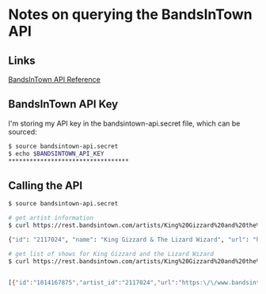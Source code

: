 Notes on querying the BandsInTown API
=====================================

## Links

[BandsInTown API Reference](https://app.swaggerhub.com/apis-docs/Bandsintown/PublicAPI/3.0.0)

## BandsInTown API Key

I'm storing my API key in the bandsintown-api.secret file, which can be sourced:

```bash
$ source bandsintown-api.secret
$ echo $BANDSINTOWN_API_KEY
**********************************
```



## Calling the API

```bash
$ source bandsintown-api.secret 

# get artist information
$ curl https://rest.bandsintown.com/artists/King%20Gizzard%20and%20the%20Lizard%20Wizard?app_id=${BANDSINTOWN_API_KEY}

{"id": "2117024", "name": "King Gizzard & The Lizard Wizard", "url": "https://www.bandsintown.com/a/2117024?came_from=267&app_id=190935ba5aa9f01ff41f77c802cb0d60", "image_url": "https://s3.amazonaws.com/bit-photos/large/9288487.jpeg", "thumb_url": "https://s3.amazonaws.com/bit-photos/thumb/9288487.jpeg", "facebook_page_url": "http://www.facebook.com/168329496513295", "mbid": "", "tracker_count": 138454, "upcoming_event_count": 10}

# get list of shows for King Gizzard and the Lizard Wizard
$ curl https://rest.bandsintown.com/artists/King%20Gizzard%20and%20the%20Lizard%20Wizard/events?app_id=${BANDSINTOWN_API_KEY}


[{"id":"1014167875","artist_id":"2117024","url":"https:\/\/www.bandsintown.com\/e\/1014167875?app_id=190935ba5aa9f01ff41f77c802cb0d60&came_from=267&utm_medium=api&utm_source=public_api&utm_campaign=event","on_sale_datetime":"2019-03-15T10:00:00","datetime":"2019-09-30T19:00:00","description":"","venue":{"country":"United Kingdom","city":"Nottingham","latitude":"52.9666667","name":"Rock City","region":"","longitude":"-1.1666667"},"lineup":["King Gizzard & The Lizard Wizard"],"offers":[{"type":"Tickets","url":"https:\/\/www.bandsintown.com\/t\/1014167875?app_id=190935ba5aa9f01ff41f77c802cb0d60&came_from=267&utm_medium=api&utm_source=public_api&utm_campaign=ticket","status":"available"}]},{"id":"1014180868", # . . .

```


















